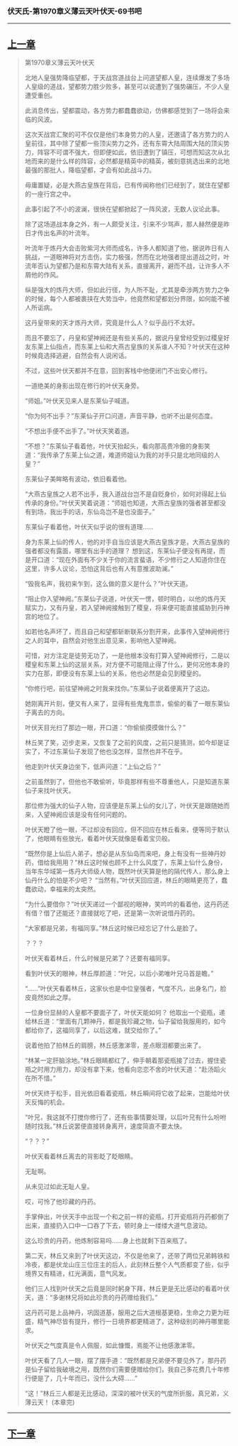 ### 伏天氏-第1970章义薄云天叶伏天-69书吧

--------
[上一章](./e3492afc8e3010293da4e43e0c42756c.md)
--------


>
>
>
>第1970章义薄云天叶伏天
>
>北地人皇强势降临望都，于天战宫道战台上问道望都人皇，连续爆发了多场人皇级的道战，望都势力胜少败多，甚至可以说遭到了强势碾压，不少人皇遭受重创。
>
>此消息传出，望都震动，各方势力都蠢蠢欲动，仿佛都感觉到了一场将会来临的风波。
>
>这次天战宫汇聚的可不仅仅是他们本身势力的人皇，还邀请了各方势力的人皇前往，其中除了望都一些顶尖势力之外，还有东霄大陆周围大陆的顶尖势力，阵容不可谓不强大，但即便如此，依旧遭到了镇压，可想而知这次从北地而来的是什么样的阵容，必然都是精英中的精英，被刻意挑选出来的北地最强的那批人，降临望都，才会有如此战斗力。
>
>毋庸置疑，必是大燕古皇族在背后，已有传闻称他们已经到了，就住在望都的一座行宫之中。
>
>此事引起了不小的波澜，很快在望都掀起了一阵风波，无数人议论此事。
>
>除了这场道战本身之外，有一人颇受关注，引来不少骂声，那人赫然便是昨日才传出名声的叶流年。
>
>叶流年于炼丹大会击败紫河大师而成名，许多人都知道了他，据说昨日有人挑战，一道眼神将对方击伤，实力极强，然而在北地强者提出道战之时，叶流年否认为望都乃是和东霄大陆有关系，直接离开，避而不战，让许多人不屑他的作风。
>
>纵是强大的炼丹大师，但如此行径，为人所不耻，尤其是牵涉两方势力之争的时候，每个人都被裹挟在大势当中，他竟然和望都划分界限，如何能不被人所诟病。
>
>这丹皇带来的天才炼丹大师，究竟是什么人？似乎品行不太好。
>
>而且不要忘了，丹皇和望神阙还是有些关系的，据说丹皇曾经受到过稷皇好友东莱上仙指点，而东莱上仙和大燕古皇族的关系谁人不知？叶伏天在这种时候竟选择逃避，自然会有人说闲话。
>
>不过，这些叶伏天都并不在意，回到客栈中他便闭门不出安心修行。
>
>一道绝美的身影出现在修行的叶伏天身旁。
>
>“师姐。”叶伏天见来人是东莱仙子喊道。
>
>“你为何不出手？”东莱仙子开口问道，声音平静，也听不出是何态度。
>
>“不想出手便不出手了。”叶伏天笑着道。
>
>“不想？”东莱仙子看着他，叶伏天抬起头，看向那高贵冷傲的身影笑道：“我传承了东莱上仙之道，难道师姐认为我的对手只是北地同级的人皇？”
>
>东莱仙子美眸略有波动，依旧看着他。
>
>“大燕古皇族之人若不出手，我入道战台岂不是自贬身价，如何对得起上仙传承的身份。”叶伏天笑着说道：“师姐也知道，大燕古皇族的强者甚至都没有到场，我出手的话，东仙岛岂不是也没面子。”
>
>东莱仙子看着他，叶伏天似乎说的很有道理……
>
>身为东莱上仙的传人，他的对手自当应该是大燕古皇族才是，大燕古皇族的强者都没有露面，哪里有出手的道理？
>想到这，东莱仙子便没有再提，而是开口道：“现在外面有不少关于你的流言蜚语，不少修行之人知道你住在这里，许多人议论，恐怕这背后也有人有意推波助澜。”
>
>“毁我名声，我初来乍到，这么做的意义是什么？”叶伏天道。
>
>“阻止你入望神阙。”东莱仙子说道，叶伏天一愣，顿时明白，以他的炼丹天赋实力，又有丹皇，若入望神阙接触到了稷皇，将来便可能直接威胁到丹神宫的地位了。
>
>如若他名声坏了，而且自己和望都斩断联系分割开来，此事传入望神阙修行之人的耳中，自然会对他生出意见来，影响他入望神阙。
>
>可惜，对方注定是徒劳无功了，一是他根本没有打算入望神阙修行，二是以稷皇和东莱上仙的这层关系，对方便不可能阻止得了什么，更何况他本身的实力在那，即便没有东莱上仙的关系，他也必然是会见到稷皇的。
>
>“你修行吧，前往望神阙之时我来找你。”东莱仙子说着便离开了这边。
>
>她刚离开片刻，便又有人来了，显得有些鬼鬼祟祟，偷偷的看了一眼东莱仙子离去的方向。
>
>叶伏天目光扫了那边一眼，开口道：“你偷偷摸摸做什么？”
>
>林丘笑了笑，迈步走来，又恢复了之前的风度，之前只是猜测，如今却是证实了，不过东莱仙子发现了他也没怎样，显然也并不在乎。
>
>他走到叶伏天身边坐下，低声问道：“上仙之后？”
>
>之前虽然到了，但他也不敢偷听，毕竟那样有些不尊重他人，只是知道东莱仙子来找叶伏天。
>
>那位修为强大的仙子人物，应该便是东莱上仙的女儿了，叶伏天是跟随她而来，入望神阙应该是没有任何问题的。
>
>叶伏天瞪了他一眼，不过却没有回应，但不回应在林丘看来，便等同于默认了，他眼睛有些放光，看着叶伏天就像是看着宝贝般。
>
>“既然你是上仙后人弟子，想必是从东仙岛而来吧，身上有没有一些神丹妙药，借给我用用？”林丘这时候也顾不上什么风度了，东莱上仙什么身份，当年东华域第一炼丹大师级人物，既然叶伏天算是他的隔代传人，那么身上仙丹什么的怕是不少吧？
>“当然有。”叶伏天回应道，林丘的眼睛更亮了，蠢蠢欲动，幸福来的太突然。
>
>“为什么要借你？”叶伏天递过一个鄙视的眼神，笑吟吟的看着他，这丹药还有借？借了还能还？直接就吃了吧，还是第一次听说借丹药的。
>
>“大家都是兄弟，有福同享。”林丘这时候已经忘记了什么是脸了。
>
>？？？
>
>叶伏天看着林丘，什么时候是兄弟了？还要有福同享。
>
>看到叶伏天的眼神，林丘厚颜道：“叶兄，以后小弟唯叶兄马首是瞻。”
>
>“……”叶伏天看着林丘，这家伙也是中位皇强者，气度不凡，出身名门，脸皮竟然如此之厚。
>
>一位身份显赫的人皇都不要面子了，叶伏天能如何？
>他取出一个瓷瓶，递给林丘道：“里面有几颗神丹，都是我珍藏之物，仙子留给我服用的，如今都给你了，这福同享了，以后这难，就交给你了。”
>
>说着他拍了拍林丘的肩膀，林丘感激涕零，差点眼泪都要出来了。
>
>“林某一定肝脑涂地。”林丘眼睛都红了，伸手朝着那瓷瓶接了过去，握住瓷瓶之时用力用力，却没有拿下来，他看向恋恋不舍的叶伏天道：“赴汤蹈火在所不惜。”
>
>叶伏天终于松手，目光依旧看着瓷瓶，林丘瞬间将它收了起来，岂能给叶伏天反悔的机会。
>
>“叶兄，我这就不打搅你修行了，还有些事情要处理，以后叶兄有什么吩咐随时找我。”林丘说罢便直接转身离开，速度简直不要太快。
>
>“？？？”
>
>叶伏天看着林丘离去的背影眨了眨眼睛。
>
>无耻啊。
>
>从未见过如此无耻人皇。
>
>哎，可怜了他珍藏的丹药。
>
>手掌伸出，叶伏天手中出现一个和之前一样的瓷瓶，打开瓷瓶将丹药都倒了出来，直接扔入口中一口吞了下去，顿时身上一缕缕大道气息波动。
>
>这么珍贵的丹药，他炼制容易吗……身上也就剩下百来瓶了。
>
>第二天，林丘又来到了叶伏天这边，不仅是他来了，还带了两位兄弟韩铁和冷夜，都是伏龙山庄三位庄主的后人，此刻林丘整个人气质都变了些，似乎境界又有精进，红光满面，意气风发。
>
>他们三人找到叶伏天之后竟是同时躬身下拜，林丘更是无比感动的看着叶伏天，道：“多谢林兄将如此珍贵的丹药赠给我们。”
>
>这丹药可是上品神丹，巩固道基，服用之后大道根基更稳，生命之力更为旺盛，精气神尽皆有提升，修行一日境界都更精进了，这种级别的神丹哪里能求。
>
>叶伏天之气度真是令人佩服，如此慷慨，焉能不让他感激涕零。
>
>叶伏天看了几人一眼，摆了摆手道：“既然都是兄弟便不要见外了，那丹药是仙子留给我破境之用，既然你们需要便赠给你们，我自己多花费几十年修行便是了，几十年而已，没什么大碍……”
>
>“这！”林丘三人都是无比感动，深深的被叶伏天的气度所折服，真兄弟，义薄云天！
>(本章完)
>
>

--------
[下一章](./93863995f3fee11e4cb2bb970a7d1ead.md)
--------
